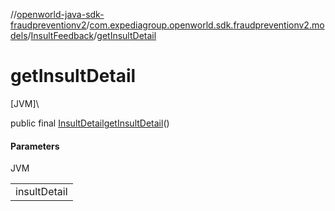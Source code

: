 //[openworld-java-sdk-fraudpreventionv2](../../../index.md)/[com.expediagroup.openworld.sdk.fraudpreventionv2.models](../index.md)/[InsultFeedback](index.md)/[getInsultDetail](get-insult-detail.md)

# getInsultDetail

[JVM]\

public final [InsultDetail](../-insult-detail/index.md)[getInsultDetail](get-insult-detail.md)()

#### Parameters

JVM

| |
|---|
| insultDetail |
